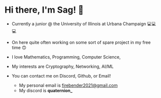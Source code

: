 # Hi there, I'm Sag! 👋
- Currently a junior @ the University of Illinois at Urbana Champaign 💻💻💻
- On here quite often working on some sort of spare project in my free time 🙃
- I love Mathematics, Programming, Computer Science,
- My interests are Cryptography, Networking, AI/ML
- You can contact me on Discord, Github, or Email! 

  - My personal email is [firebender2021@gmail.com](mailto:firebender2021@gmail.com)
  - My discord is **quaternion_**

